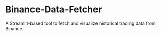 # Binance-Data-Fetcher
A Streamlit-based tool to fetch and visualize historical trading data from Binance.
